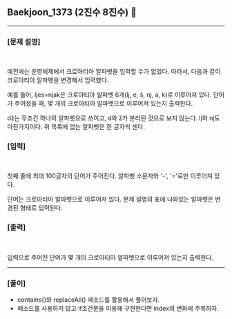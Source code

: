 ## Baekjoon_1373 (2진수 8진수) 🚀
___


### **[문제 설명]**
<br>

예전에는 운영체제에서 크로아티아 알파벳을 입력할 수가 없었다. 따라서, 다음과 같이 크로아티아 알파벳을 변경해서 입력했다.

예를 들어, ljes=njak은 크로아티아 알파벳 6개(lj, e, š, nj, a, k)로 이루어져 있다. 단어가 주어졌을 때, 몇 개의 크로아티아 알파벳으로 이루어져 있는지 출력한다.

dž는 무조건 하나의 알파벳으로 쓰이고, d와 ž가 분리된 것으로 보지 않는다. lj와 nj도 마찬가지이다. 위 목록에 없는 알파벳은 한 글자씩 센다.


### **[입력]**
<br>

첫째 줄에 최대 100글자의 단어가 주어진다. 알파벳 소문자와 '-', '='로만 이루어져 있다.

단어는 크로아티아 알파벳으로 이루어져 있다. 문제 설명의 표에 나와있는 알파벳은 변경된 형태로 입력된다.

### **[출력]**
<br>

입력으로 주어진 단어가 몇 개의 크로아티아 알파벳으로 이루어져 있는지 출력한다.

___


### **[풀이]**

- contains()와 replaceAll() 메소드를 활용해서 풀어보자.
- 메소드를 사용하지 않고 if조건문을 이용해 구현한다면 index의 변화에 주목하자.
 